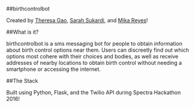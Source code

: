 ##birthcontrolbot

Created by <a href="http://github.com/theresagao">Theresa Gao</a>, <a href="http://github.com/smsukardi">Sarah Sukardi</a>, and <a href="http://github.com/smikatoots">Mika Reyes</a>!

##What is it?

birthcontrolbot is a sms messaging bot for people to obtain information about birth control options near them. Users can discreetly find out which options most cohere with their choices and bodies, as well as receive addresses of nearby locations to obtain birth control without needing a smartphone or accessing the internet.

##The Stack

Built using Python, Flask, and the Twilio API during Spectra Hackathon 2016!
